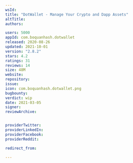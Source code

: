 ```yaml
---
wsId: 
title: "DotWallet - Manage Your Crypto and Dapp Assets"
altTitle: 
authors:

users: 5000
appId: com.boquanhash.dotwallet
released: 2020-08-26
updated: 2021-10-01
version: "2.8.2"
stars: 4.2
ratings: 31
reviews: 14
size: 48M
website: 
repository: 
issue: 
icon: com.boquanhash.dotwallet.png
bugbounty: 
verdict: wip
date: 2021-03-05
signer: 
reviewArchive:


providerTwitter: 
providerLinkedIn: 
providerFacebook: 
providerReddit: 

redirect_from:

---
```




